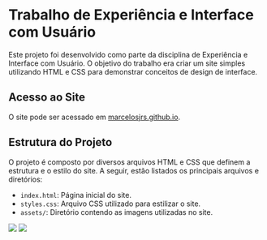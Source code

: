 # Trabalho de Experiência e Interface com Usuário

Este projeto foi desenvolvido como parte da disciplina de Experiência e Interface com Usuário. O objetivo do trabalho era criar um site simples utilizando HTML e CSS para demonstrar conceitos de design de interface.

## Acesso ao Site

O site pode ser acessado em [marcelosjrs.github.io](https://marcelosjrs.github.io).

## Estrutura do Projeto

O projeto é composto por diversos arquivos HTML e CSS que definem a estrutura e o estilo do site. A seguir, estão listados os principais arquivos e diretórios:

- `index.html`: Página inicial do site.
- `styles.css`: Arquivo CSS utilizado para estilizar o site.
- `assets/`: Diretório contendo as imagens utilizadas no site.

<img src="https://img.shields.io/badge/HTML5-E34F26?style=for-the-badge&logo=html5&logoColor=white"/> <img src="https://img.shields.io/badge/CSS3-1572B6?style=for-the-badge&logo=css3&logoColor=white"/> 
